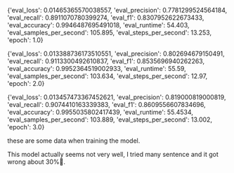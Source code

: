 {'eval_loss': 0.01465365570038557, 'eval_precision': 0.7781299524564184, 'eval_recall': 0.8911070780399274, 'eval_f1': 0.8307952622673433, 'eval_accuracy': 0.9946487695491018, 'eval_runtime': 54.403, 'eval_samples_per_second': 105.895, 'eval_steps_per_second': 13.253, 'epoch': 1.0}


{'eval_loss': 0.013388736173510551, 'eval_precision': 0.802694679150491, 'eval_recall': 0.9113300492610837, 'eval_f1': 0.8535696940262263, 'eval_accuracy': 0.9952364519002933, 'eval_runtime': 55.59, 'eval_samples_per_second': 103.634, 'eval_steps_per_second': 12.97, 'epoch': 2.0}


{'eval_loss': 0.013457473367452621, 'eval_precision': 0.819000819000819, 'eval_recall': 0.9074410163339383, 'eval_f1': 0.8609556607834696, 'eval_accuracy': 0.9955035802417439, 'eval_runtime': 55.4534, 'eval_samples_per_second': 103.889, 'eval_steps_per_second': 13.002, 'epoch': 3.0}

these are some data when training the model.

This model actually seems not very well, I tried many sentence and it got wrong about 30%🤔. 
